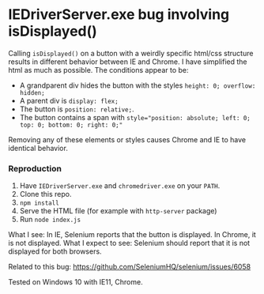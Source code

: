 # IEDriverServer.exe bug involving isDisplayed()

Calling `isDisplayed()` on a button with a weirdly specific html/css structure results in different behavior between IE and Chrome. I have simplified the html as much as possible. The conditions appear to be:

* A grandparent div hides the button with the styles `height: 0; overflow: hidden;`
* A parent div is `display: flex;`
* The button is `position: relative;`.
* The button contains a span with `style="position: absolute; left: 0; top: 0; bottom: 0; right: 0;"`

Removing any of these elements or styles causes Chrome and IE to have identical behavior. 

### Reproduction 

1. Have `IEDriverServer.exe` and `chromedriver.exe` on your `PATH`. 
1. Clone this repo.
1. `npm install`
1. Serve the HTML file (for example with `http-server` package)
1. Run `node index.js`

What I see: In IE, Selenium reports that the button is displayed. In Chrome, it is not displayed.
What I expect to see: Selenium should report that it is not displayed for both browsers.

Related to this bug: https://github.com/SeleniumHQ/selenium/issues/6058

Tested on Windows 10 with IE11, Chrome.